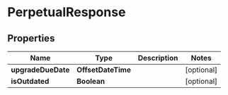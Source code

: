 

# PerpetualResponse


## Properties

| Name | Type | Description | Notes |
|------------ | ------------- | ------------- | -------------|
|**upgradeDueDate** | **OffsetDateTime** |  |  [optional] |
|**isOutdated** | **Boolean** |  |  [optional] |



